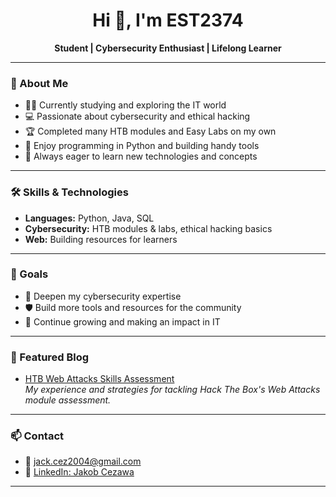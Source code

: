 <h1 align="center">Hi 👋, I'm EST2374</h1>

<p align="center">
  <b>Student | Cybersecurity Enthusiast | Lifelong Learner</b>
</p>

---

### 🚀 About Me

- 🧑‍🎓 Currently studying and exploring the IT world  
- 💻 Passionate about cybersecurity and ethical hacking  
- 🏆 Completed many HTB modules and Easy Labs on my own  
- 🐍 Enjoy programming in Python and building handy tools  
- 📖 Always eager to learn new technologies and concepts

---

### 🛠️ Skills & Technologies

- **Languages:** Python, Java, SQL
- **Cybersecurity:** HTB modules & labs, ethical hacking basics
- **Web:** Building resources for learners

---

### 🎯 Goals

- 🚀 Deepen my cybersecurity expertise  
- 🛡️ Build more tools and resources for the community  
- 🌱 Continue growing and making an impact in IT

---

### 📝 Featured Blog

- [HTB Web Attacks Skills Assessment](https://medium.com/@est_21/htb-web-attacks-skills-assessment-c9b0fd6d9aca)  
  _My experience and strategies for tackling Hack The Box's Web Attacks module assessment._

---

### 📫 Contact

- 📧 [jack.cez2004@gmail.com](mailto:jack.cez2004@gmail.com)
- 💼 [LinkedIn: Jakob Cezawa](https://www.linkedin.com/in/jakob-cezawa-03b69535b/)

---

<!--
**EST2374/EST2374** is a ✨ special ✨ repository because its README.md (this file) appears on your GitHub profile.
-->
